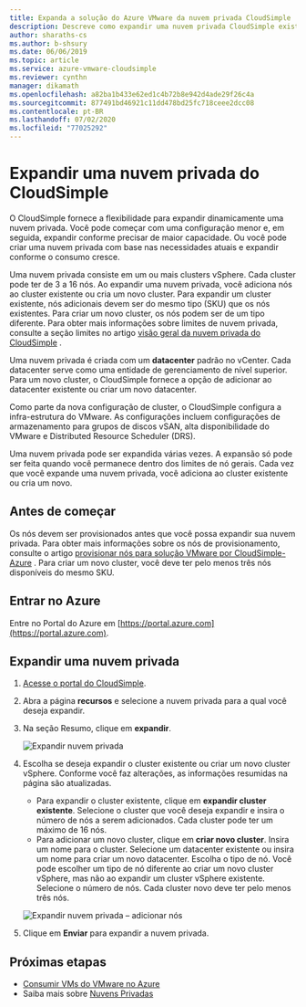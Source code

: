 ```yaml
---
title: Expanda a solução do Azure VMware da nuvem privada CloudSimple
description: Descreve como expandir uma nuvem privada CloudSimple existente para adicionar capacidade em um cluster novo ou existente
author: sharaths-cs
ms.author: b-shsury
ms.date: 06/06/2019
ms.topic: article
ms.service: azure-vmware-cloudsimple
ms.reviewer: cynthn
manager: dikamath
ms.openlocfilehash: a82ba1b433e62ed1c4b72b8e942d4ade29f26c4a
ms.sourcegitcommit: 877491bd46921c11dd478bd25fc718ceee2dcc08
ms.contentlocale: pt-BR
ms.lasthandoff: 07/02/2020
ms.locfileid: "77025292"
---
```

# <a name="expand-a-cloudsimple-private-cloud"></a>Expandir uma nuvem privada do CloudSimple

O CloudSimple fornece a flexibilidade para expandir dinamicamente uma nuvem privada. Você pode começar com uma configuração menor e, em seguida, expandir conforme precisar de maior capacidade. Ou você pode criar uma nuvem privada com base nas necessidades atuais e expandir conforme o consumo cresce.

Uma nuvem privada consiste em um ou mais clusters vSphere. Cada cluster pode ter de 3 a 16 nós.  Ao expandir uma nuvem privada, você adiciona nós ao cluster existente ou cria um novo cluster. Para expandir um cluster existente, nós adicionais devem ser do mesmo tipo (SKU) que os nós existentes. Para criar um novo cluster, os nós podem ser de um tipo diferente. Para obter mais informações sobre limites de nuvem privada, consulte a seção limites no artigo [visão geral da nuvem privada do CloudSimple](cloudsimple-private-cloud.md) .

Uma nuvem privada é criada com um **datacenter** padrão no vCenter.  Cada datacenter serve como uma entidade de gerenciamento de nível superior.  Para um novo cluster, o CloudSimple fornece a opção de adicionar ao datacenter existente ou criar um novo datacenter.

Como parte da nova configuração de cluster, o CloudSimple configura a infra-estrutura do VMware.  As configurações incluem configurações de armazenamento para grupos de discos vSAN, alta disponibilidade do VMware e Distributed Resource Scheduler (DRS).

Uma nuvem privada pode ser expandida várias vezes. A expansão só pode ser feita quando você permanece dentro dos limites de nó gerais. Cada vez que você expande uma nuvem privada, você adiciona ao cluster existente ou cria um novo.

## <a name="before-you-begin"></a>Antes de começar

Os nós devem ser provisionados antes que você possa expandir sua nuvem privada.  Para obter mais informações sobre os nós de provisionamento, consulte o artigo [provisionar nós para solução VMware por CloudSimple-Azure](create-nodes.md) .  Para criar um novo cluster, você deve ter pelo menos três nós disponíveis do mesmo SKU.

## <a name="sign-in-to-azure"></a>Entrar no Azure

Entre no Portal do Azure em [https://portal.azure.com](https://portal.azure.com).

## <a name="expand-a-private-cloud"></a>Expandir uma nuvem privada

1. [Acesse o portal do CloudSimple](access-cloudsimple-portal.md).

2. Abra a página **recursos** e selecione a nuvem privada para a qual você deseja expandir.

3. Na seção Resumo, clique em **expandir**.

    ![Expandir nuvem privada](media/resources-expand-private-cloud.png)

4. Escolha se deseja expandir o cluster existente ou criar um novo cluster vSphere. Conforme você faz alterações, as informações resumidas na página são atualizadas.

    * Para expandir o cluster existente, clique em **expandir cluster existente**. Selecione o cluster que você deseja expandir e insira o número de nós a serem adicionados. Cada cluster pode ter um máximo de 16 nós.
    * Para adicionar um novo cluster, clique em **criar novo cluster**. Insira um nome para o cluster. Selecione um datacenter existente ou insira um nome para criar um novo datacenter. Escolha o tipo de nó. Você pode escolher um tipo de nó diferente ao criar um novo cluster vSphere, mas não ao expandir um cluster vSphere existente. Selecione o número de nós. Cada cluster novo deve ter pelo menos três nós.

    ![Expandir nuvem privada – adicionar nós](media/resources-expand-private-cloud-add-nodes.png)

5. Clique em **Enviar** para expandir a nuvem privada.

## <a name="next-steps"></a>Próximas etapas

* [Consumir VMs do VMware no Azure](quickstart-create-vmware-virtual-machine.md)
* Saiba mais sobre [Nuvens Privadas](cloudsimple-private-cloud.md)